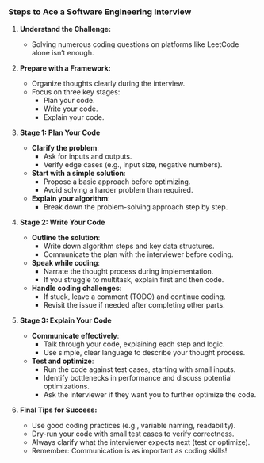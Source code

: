 ### Steps to Ace a Software Engineering Interview

1. **Understand the Challenge:**
   - Solving numerous coding questions on platforms like LeetCode alone isn’t enough.

2. **Prepare with a Framework:**
   - Organize thoughts clearly during the interview.
   - Focus on three key stages: 
     - Plan your code.
     - Write your code.
     - Explain your code.

3. **Stage 1: Plan Your Code**
   - **Clarify the problem**:
     - Ask for inputs and outputs.
     - Verify edge cases (e.g., input size, negative numbers).
   - **Start with a simple solution**:
     - Propose a basic approach before optimizing.
     - Avoid solving a harder problem than required.
   - **Explain your algorithm**:
     - Break down the problem-solving approach step by step.

4. **Stage 2: Write Your Code**
   - **Outline the solution**:
     - Write down algorithm steps and key data structures.
     - Communicate the plan with the interviewer before coding.
   - **Speak while coding**:
     - Narrate the thought process during implementation.
     - If you struggle to multitask, explain first and then code.
   - **Handle coding challenges**:
     - If stuck, leave a comment (TODO) and continue coding.
     - Revisit the issue if needed after completing other parts.

5. **Stage 3: Explain Your Code**
   - **Communicate effectively**:
     - Talk through your code, explaining each step and logic.
     - Use simple, clear language to describe your thought process.
   - **Test and optimize**:
     - Run the code against test cases, starting with small inputs.
     - Identify bottlenecks in performance and discuss potential optimizations.
     - Ask the interviewer if they want you to further optimize the code.

6. **Final Tips for Success:**
   - Use good coding practices (e.g., variable naming, readability).
   - Dry-run your code with small test cases to verify correctness.
   - Always clarify what the interviewer expects next (test or optimize).
   - Remember: Communication is as important as coding skills!
